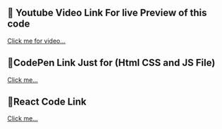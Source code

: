 ## 🔗 Youtube Video Link For live Preview of this code 

[Click me for video...](https://www.youtube.com/channel/UCv8hRnqJnx6qUFbfyMpQ5Lw)


## 🔗CodePen Link Just for (Html CSS and JS File)
[Click me...](https://codepen.io/ahmedrohailawan/pen/ZEoEYGO) 



## 🔗React Code Link
[Click me...](https://github.com/ahmedrohailawan/Youtube___Sharings/tree/main/React/Navbars/Navbar_1) 


